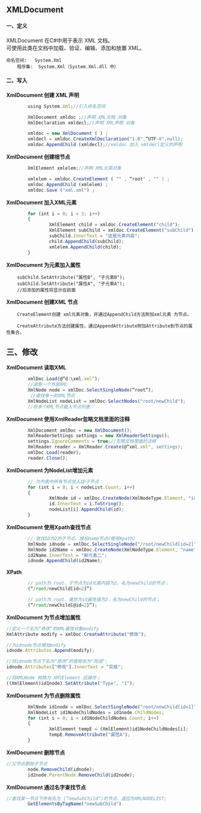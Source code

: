 ## XMLDocument

#### 一、定义

XMLDocument 在C\#中用于表示 XML 文档。  
可使用此类在文档中加载、验证、编辑、添加和放置 XML。

```
命名空间:   System.Xml
    程序集:  System.Xml（System.Xml.dll 中）
```

#### 二、写入

**XmlDocument 创建 XML 声明**

```javascript
        using System.Xml;//引入命名空间

        XmlDocument xmldoc ;//声明 XML文档 对象
        XmlDeclaration xmldecl;//声明 XML声明 对象

        xmldoc = new XmlDocument ( ) ;
        xmldecl = xmldoc.CreateXmlDeclaration("1.0",“UTF-8",null);
        xmldoc.AppendChild (xmldecl);//xmldoc 加入 xmldecl定义的声明
```

**XmlDocument 创建根节点**

```javascript
        XmlElement xmlelem;//声明 XML元素对象

        xmlelem = xmldoc.CreateElement ( "" , “root" , "" ) ;
        xmldoc.AppendChild (xmlelem) ;
        xmldoc.Save ("xml.xml") ;
```

**XmlDocument 加入XML元素**

```javascript
        for (int i = 0; i < 3; i++)
        {
                XmlElement child = xmldoc.CreateElement("child");
                XmlElement subChild = xmldoc.CreateElement("subChild");
                subChild.InnerText = "这是元素内容";
                child.AppendChild(subChild);
                xmlelem.AppendChild(child);
        }
```

**XmlDocument 为元素加入属性**

```
    subChild.SetAttribute("属性B", "子元素B");
    subChild.SetAttribute("属性A", "子元素A");
    //后添加的属性将显示在前面
```

**XmlDocument 创建XML 节点**

```
    CreateElement创建 xml元素对象，并通过AppendChild方法附加xml元素 为节点。

    CreateAttribute方法创建属性，通过AppendAttribute附加Attribute到节点的属性集合。
```

## 三、修改

**XmlDocument 读取XML**

```javascript
        xmlDoc.Load(@“d:\xml.xml”); 
        //读取一个外部XML
        XmlNode node = xmlDoc.SelectSingleNode(“root”);
         //查找单一的XML节点
        XmlNodeList nodeList = xmlDoc.SelectNodes("root/newChild");
        //将多个XML节点载入节点列表：
```

**XmlDocument 使用XmlReader忽略文档里面的注释**

```javascript
        XmlDocument xmlDoc = new XmlDocument();
        XmlReaderSettings settings = new XmlReaderSettings();
        settings.IgnoreComments = true;//忽略文档里面的注释
        XmlReader reader = XmlReader.Create(@“xml.xml", settings);
        xmlDoc.Load(reader);
        reader.Close();
```

**XmlDocument 为NodeList增加元素**

```javascript
        // 为列表中所有节点加入ID子节点： 
        for (int i = 0; i < nodeList.Count; i++)
        {
                XmlNode id = xmlDoc.CreateNode(XmlNodeType.Element, "id", null);
                id.InnerText = i.ToString();
                nodeList[i].AppendChild(id);
        }
```

**XmlDocument 使用Xpath查找节点**

```javascript
        // 查找ID为2的子节点，增加name节点(使用Xpath)
        XmlNode idnode = xmlDoc.SelectSingleNode("/root/newChild[id=2]");
        XmlNode id2Name = xmlDoc.CreateNode(XmlNodeType.Element, "name", null);
        id2Name.InnerText = "新元素二";
        idnode.AppendChild(id2Name);
```

**XPath**

```javascript
        // path为 root，子节点为id元素内容为2，名为newChild的节点；
        (“/root/newChild[id=2]”)

        // path为 root，属性为id属性值为2，名为newChild的节点；
        (“/root/newChild[@id=2]”);
```

**XmlDocument 为节点增加属性**

```javascript
//定义一个名为“修改”的XML属性对象modify
XmlAttribute modify = xmlDoc.CreateAttribute("修改");

//为idnode节点增加modify
idnode.Attributes.Append(modify);

//将idnode节点下名为“修改”的值修改为"完成";
idnode.Attributes["修改"].InnerText = "完成";

//将XMLNode 转换为 XMlElement 后操作；
((XmlElement)id1node).SetAttribute("Type", "1");
```

**XmlDocument 为节点删除属性**

```javascript
        XmlNode id1node = xmlDoc.SelectSingleNode("root/newChild[id=1]");
        XmlNodeList id1NodeChildNodes = id1node.ChildNodes;
        for (int i = 0; i < id1NodeChildNodes.Count; i++)
        {
                XmlElement tempE = (XmlElement)id1NodeChildNodes[i];
                tempE.RemoveAttribute("属性A");
        }
```

**XmlDocument 删除节点**

```javascript
//父节点删除子节点
        node.RemoveChild(idnode);
        id2node.ParentNode.RemoveChild(id2node);
```

**XmlDocument 通过名字查找节点**

```javascript
//查找某一节点下所有名为 (“newSubChild”)的节点，返回为XMLNODELIST;
        GetElementsByTagName("newSubChild")
```



